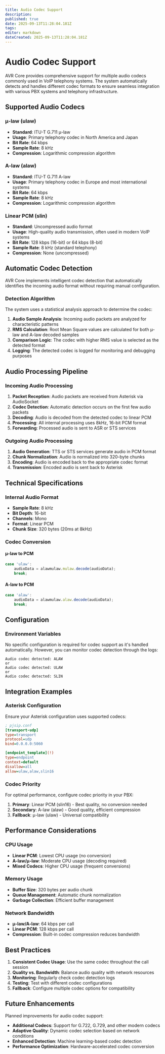 ```yaml
---
title: Audio Codec Support
description: 
published: true
date: 2025-09-13T11:28:04.181Z
tags: 
editor: markdown
dateCreated: 2025-09-13T11:28:04.181Z
---
```


# Audio Codec Support

AVR Core provides comprehensive support for multiple audio codecs commonly used in VoIP telephony systems. The system automatically detects and handles different codec formats to ensure seamless integration with various PBX systems and telephony infrastructure.

## Supported Audio Codecs

### μ-law (ulaw)
- **Standard**: ITU-T G.711 μ-law
- **Usage**: Primary telephony codec in North America and Japan
- **Bit Rate**: 64 kbps
- **Sample Rate**: 8 kHz
- **Compression**: Logarithmic compression algorithm

### A-law (alaw)
- **Standard**: ITU-T G.711 A-law
- **Usage**: Primary telephony codec in Europe and most international systems
- **Bit Rate**: 64 kbps
- **Sample Rate**: 8 kHz
- **Compression**: Logarithmic compression algorithm

### Linear PCM (slin)
- **Standard**: Uncompressed audio format
- **Usage**: High-quality audio transmission, often used in modern VoIP systems
- **Bit Rate**: 128 kbps (16-bit) or 64 kbps (8-bit)
- **Sample Rate**: 8 kHz (standard telephony)
- **Compression**: None (uncompressed)

## Automatic Codec Detection

AVR Core implements intelligent codec detection that automatically identifies the incoming audio format without requiring manual configuration.

### Detection Algorithm

The system uses a statistical analysis approach to determine the codec:

1. **Audio Sample Analysis**: Incoming audio packets are analyzed for characteristic patterns
2. **RMS Calculation**: Root Mean Square values are calculated for both μ-law and A-law decoded samples
3. **Comparison Logic**: The codec with higher RMS value is selected as the detected format
4. **Logging**: The detected codec is logged for monitoring and debugging purposes

## Audio Processing Pipeline

### Incoming Audio Processing

1. **Packet Reception**: Audio packets are received from Asterisk via AudioSocket
2. **Codec Detection**: Automatic detection occurs on the first few audio packets
3. **Decoding**: Audio is decoded from the detected codec to linear PCM
4. **Processing**: All internal processing uses 8kHz, 16-bit PCM format
5. **Forwarding**: Processed audio is sent to ASR or STS services

### Outgoing Audio Processing

1. **Audio Generation**: TTS or STS services generate audio in PCM format
2. **Chunk Normalization**: Audio is normalized into 320-byte chunks
3. **Encoding**: Audio is encoded back to the appropriate codec format
4. **Transmission**: Encoded audio is sent back to Asterisk

## Technical Specifications

### Internal Audio Format
- **Sample Rate**: 8 kHz
- **Bit Depth**: 16-bit
- **Channels**: Mono
- **Format**: Linear PCM
- **Chunk Size**: 320 bytes (20ms at 8kHz)

### Codec Conversion

#### μ-law to PCM
```javascript
case 'ulaw':
    audioData = alawmulaw.mulaw.decode(audioData);
    break;
```

#### A-law to PCM
```javascript
case 'alaw':
    audioData = alawmulaw.alaw.decode(audioData);
    break;
```

## Configuration

### Environment Variables

No specific configuration is required for codec support as it's handled automatically. However, you can monitor codec detection through the logs:

```
Audio codec detected: ALAW
or
Audio codec detected: ULAW
or
Audio codec detected: SLIN
```

## Integration Examples

### Asterisk Configuration

Ensure your Asterisk configuration uses supported codecs:

```ini
; pjsip.conf
[transport-udp]
type=transport
protocol=udp
bind=0.0.0.0:5060

[endpoint_template](!)
type=endpoint
context=default
disallow=all
allow=ulaw,alaw,slin16
```

### Codec Priority

For optimal performance, configure codec priority in your PBX:

1. **Primary**: Linear PCM (slin16) - Best quality, no conversion needed
2. **Secondary**: A-law (alaw) - Good quality, efficient compression
3. **Fallback**: μ-law (ulaw) - Universal compatibility

## Performance Considerations

### CPU Usage
- **Linear PCM**: Lowest CPU usage (no conversion)
- **A-law/μ-law**: Moderate CPU usage (decoding required)
- **Mixed Codecs**: Higher CPU usage (frequent conversions)

### Memory Usage
- **Buffer Size**: 320 bytes per audio chunk
- **Queue Management**: Automatic chunk normalization
- **Garbage Collection**: Efficient buffer management

### Network Bandwidth
- **μ-law/A-law**: 64 kbps per call
- **Linear PCM**: 128 kbps per call
- **Compression**: Built-in codec compression reduces bandwidth

## Best Practices

1. **Consistent Codec Usage**: Use the same codec throughout the call session
2. **Quality vs. Bandwidth**: Balance audio quality with network resources
3. **Monitoring**: Regularly check codec detection logs
4. **Testing**: Test with different codec configurations
5. **Fallback**: Configure multiple codec options for compatibility

## Future Enhancements

Planned improvements for audio codec support:

- **Additional Codecs**: Support for G.722, G.729, and other modern codecs
- **Adaptive Quality**: Dynamic codec selection based on network conditions
- **Enhanced Detection**: Machine learning-based codec detection
- **Performance Optimization**: Hardware-accelerated codec conversion

